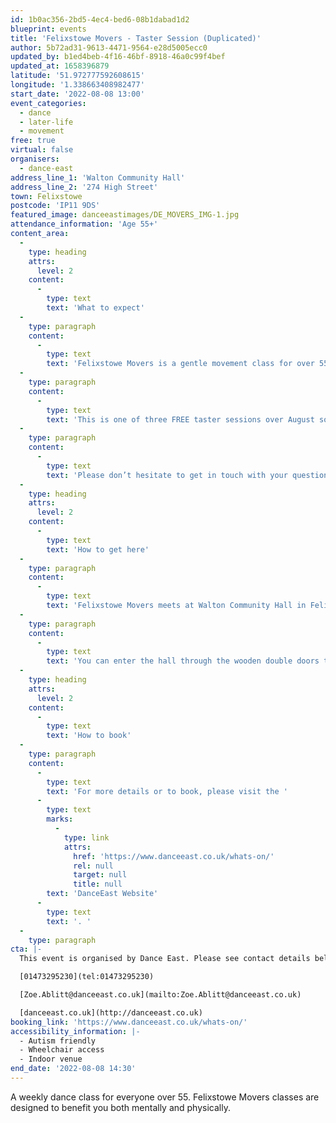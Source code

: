 ```yaml
---
id: 1b0ac356-2bd5-4ec4-bed6-08b1dabad1d2
blueprint: events
title: 'Felixstowe Movers - Taster Session (Duplicated)'
author: 5b72ad31-9613-4471-9564-e28d5005ecc0
updated_by: b1ed4beb-4f16-46bf-8918-46a0c99f4bef
updated_at: 1658396879
latitude: '51.972777592608615'
longitude: '1.338663408982477'
start_date: '2022-08-08 13:00'
event_categories:
  - dance
  - later-life
  - movement
free: true
virtual: false
organisers:
  - dance-east
address_line_1: 'Walton Community Hall'
address_line_2: '274 High Street'
town: Felixstowe
postcode: 'IP11 9DS'
featured_image: danceeastimages/DE_MOVERS_IMG-1.jpg
attendance_information: 'Age 55+'
content_area:
  -
    type: heading
    attrs:
      level: 2
    content:
      -
        type: text
        text: 'What to expect'
  -
    type: paragraph
    content:
      -
        type: text
        text: 'Felixstowe Movers is a gentle movement class for over 55s, held every Monday at 1-2.30pm at Walton Community Hall. The session is led by experienced dance artists, where you will explore a range of taught and improvisational exercises to get your body moving, have a chance to socialise, and – most importantly – have fun! Tea and biscuits are also included! '
  -
    type: paragraph
    content:
      -
        type: text
        text: 'This is one of three FREE taster sessions over August so come along and see if this is the class for you.'
  -
    type: paragraph
    content:
      -
        type: text
        text: 'Please don’t hesitate to get in touch with your questions or concerns. Please contact Zoe Ablitt on 01473 295230 or email Zoe.Ablitt@danceeast.co.uk '
  -
    type: heading
    attrs:
      level: 2
    content:
      -
        type: text
        text: 'How to get here'
  -
    type: paragraph
    content:
      -
        type: text
        text: 'Felixstowe Movers meets at Walton Community Hall in Felixstowe.'
  -
    type: paragraph
    content:
      -
        type: text
        text: 'You can enter the hall through the wooden double doors through the entrance from Falcon Street. The session is held within the main community hall.'
  -
    type: heading
    attrs:
      level: 2
    content:
      -
        type: text
        text: 'How to book'
  -
    type: paragraph
    content:
      -
        type: text
        text: 'For more details or to book, please visit the '
      -
        type: text
        marks:
          -
            type: link
            attrs:
              href: 'https://www.danceeast.co.uk/whats-on/'
              rel: null
              target: null
              title: null
        text: 'DanceEast Website'
      -
        type: text
        text: '. '
  -
    type: paragraph
cta: |-
  This event is organised by Dance East. Please see contact details below: 

  [01473295230](tel:01473295230)

  [Zoe.Ablitt@danceeast.co.uk](mailto:Zoe.Ablitt@danceeast.co.uk)

  [danceeast.co.uk](http://danceeast.co.uk)
booking_link: 'https://www.danceeast.co.uk/whats-on/'
accessibility_information: |-
  - Autism friendly
  - Wheelchair access
  - Indoor venue
end_date: '2022-08-08 14:30'
---
```

A weekly dance class for everyone over 55. Felixstowe Movers classes are designed to benefit you both mentally and physically.